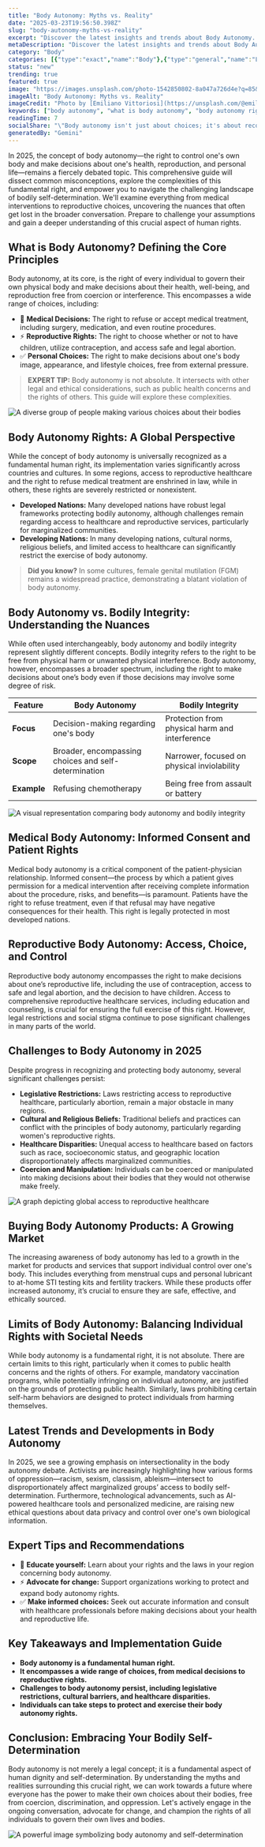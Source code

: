 ```yaml
---
title: "Body Autonomy: Myths vs. Reality"
date: "2025-03-23T19:56:50.398Z"
slug: "body-autonomy-myths-vs-reality"
excerpt: "Discover the latest insights and trends about Body Autonomy. This comprehensive guide covers everything you need to know about Body Autonomy in 2025."
metaDescription: "Discover the latest insights and trends about Body Autonomy. This comprehensive guide covers everything you need to know about Body Autonomy in 2025."
category: "Body"
categories: [{"type":"exact","name":"Body"},{"type":"general","name":"Law"},{"type":"medium","name":"Healthcare"},{"type":"specific","name":"Reproductive Rights"},{"type":"niche","name":"Informed Consent"}]
status: "new"
trending: true
featured: true
image: "https://images.unsplash.com/photo-1542850802-8a047a726d4e?q=85&w=1200&fit=max&fm=webp&auto=compress"
imageAlt: "Body Autonomy: Myths vs. Reality"
imageCredit: "Photo by [Emiliano Vittoriosi](https://unsplash.com/@emilianovittoriosi) on Unsplash"
keywords: ["body autonomy", "what is body autonomy", "body autonomy rights", "body autonomy definition", "medical body autonomy", "reproductive body autonomy", "body autonomy vs bodily integrity", "limits of body autonomy", "buying body autonomy products", "challenges to body autonomy"]
readingTime: 7
socialShare: "\"Body autonomy isn't just about choices; it's about recognizing the inherent dignity of every individual to control their own body and life.  The fight for body autonomy is a fight for human rights.\""
generatedBy: "Gemini"
---
```




In 2025, the concept of body autonomy—the right to control one's own body and make decisions about one's health, reproduction, and personal life—remains a fiercely debated topic.  This comprehensive guide will dissect common misconceptions, explore the complexities of this fundamental right, and empower you to navigate the challenging landscape of bodily self-determination.  We'll examine everything from medical interventions to reproductive choices, uncovering the nuances that often get lost in the broader conversation.  Prepare to challenge your assumptions and gain a deeper understanding of this crucial aspect of human rights.

## What is Body Autonomy? Defining the Core Principles

Body autonomy, at its core, is the right of every individual to govern their own physical body and make decisions about their health, well-being, and reproduction free from coercion or interference.  This encompasses a wide range of choices, including:

* 🔑 **Medical Decisions:**  The right to refuse or accept medical treatment, including surgery, medication, and even routine procedures.
* ⚡ **Reproductive Rights:**  The right to choose whether or not to have children, utilize contraception, and access safe and legal abortion.
* ✅ **Personal Choices:**  The right to make decisions about one's body image, appearance, and lifestyle choices, free from external pressure.

> **EXPERT TIP:**  Body autonomy is not absolute.  It intersects with other legal and ethical considerations, such as public health concerns and the rights of others.  This guide will explore these complexities.

![A diverse group of people making various choices about their bodies](https://images.unsplash.com/photo-1532200846567-1bd8bd5b23aa?q=85&w=1200&fit=max&fm=webp&auto=compress)

## Body Autonomy Rights: A Global Perspective

While the concept of body autonomy is universally recognized as a fundamental human right, its implementation varies significantly across countries and cultures.  In some regions, access to reproductive healthcare and the right to refuse medical treatment are enshrined in law, while in others, these rights are severely restricted or nonexistent.

* **Developed Nations:** Many developed nations have robust legal frameworks protecting bodily autonomy, although challenges remain regarding access to healthcare and reproductive services, particularly for marginalized communities.
* **Developing Nations:**  In many developing nations, cultural norms, religious beliefs, and limited access to healthcare can significantly restrict the exercise of body autonomy.

> **Did you know?**  In some cultures, female genital mutilation (FGM) remains a widespread practice, demonstrating a blatant violation of body autonomy.

## Body Autonomy vs. Bodily Integrity:  Understanding the Nuances

While often used interchangeably, body autonomy and bodily integrity represent slightly different concepts.  Bodily integrity refers to the right to be free from physical harm or unwanted physical interference. Body autonomy, however, encompasses a broader spectrum, including the right to make decisions about one’s body even if those decisions may involve some degree of risk.

| Feature          | Body Autonomy                                     | Bodily Integrity                               |
|-----------------|-------------------------------------------------|-----------------------------------------------|
| **Focus**        | Decision-making regarding one's body              | Protection from physical harm and interference |
| **Scope**        | Broader, encompassing choices and self-determination | Narrower, focused on physical inviolability     |
| **Example**      | Refusing chemotherapy                         | Being free from assault or battery             |

![A visual representation comparing body autonomy and bodily integrity](https://images.unsplash.com/photo-1542850802-8a047a726d4e?q=85&w=1200&fit=max&fm=webp&auto=compress)

## Medical Body Autonomy: Informed Consent and Patient Rights

Medical body autonomy is a critical component of the patient-physician relationship.  Informed consent—the process by which a patient gives permission for a medical intervention after receiving complete information about the procedure, risks, and benefits—is paramount.  Patients have the right to refuse treatment, even if that refusal may have negative consequences for their health.  This right is legally protected in most developed nations.

## Reproductive Body Autonomy: Access, Choice, and Control

Reproductive body autonomy encompasses the right to make decisions about one’s reproductive life, including the use of contraception, access to safe and legal abortion, and the decision to have children.  Access to comprehensive reproductive healthcare services, including education and counseling, is crucial for ensuring the full exercise of this right.  However, legal restrictions and social stigma continue to pose significant challenges in many parts of the world.

## Challenges to Body Autonomy in 2025

Despite progress in recognizing and protecting body autonomy, several significant challenges persist:

* **Legislative Restrictions:**  Laws restricting access to reproductive healthcare, particularly abortion, remain a major obstacle in many regions.
* **Cultural and Religious Beliefs:**  Traditional beliefs and practices can conflict with the principles of body autonomy, particularly regarding women's reproductive rights.
* **Healthcare Disparities:**  Unequal access to healthcare based on factors such as race, socioeconomic status, and geographic location disproportionately affects marginalized communities.
* **Coercion and Manipulation:**  Individuals can be coerced or manipulated into making decisions about their bodies that they would not otherwise make freely.

![A graph depicting global access to reproductive healthcare](https://images.unsplash.com/photo-1519668752166-ebdbfe986afd?q=85&w=1200&fit=max&fm=webp&auto=compress)

## Buying Body Autonomy Products: A Growing Market

The increasing awareness of body autonomy has led to a growth in the market for products and services that support individual control over one's body.  This includes everything from menstrual cups and personal lubricant to at-home STI testing kits and fertility trackers. While these products offer increased autonomy, it’s crucial to ensure they are safe, effective, and ethically sourced.

## Limits of Body Autonomy: Balancing Individual Rights with Societal Needs

While body autonomy is a fundamental right, it is not absolute.  There are certain limits to this right, particularly when it comes to public health concerns and the rights of others.  For example, mandatory vaccination programs, while potentially infringing on individual autonomy, are justified on the grounds of protecting public health.  Similarly, laws prohibiting certain self-harm behaviors are designed to protect individuals from harming themselves.

## Latest Trends and Developments in Body Autonomy

In 2025, we see a growing emphasis on intersectionality in the body autonomy debate.  Activists are increasingly highlighting how various forms of oppression—racism, sexism, classism, ableism—intersect to disproportionately affect marginalized groups’ access to bodily self-determination.  Furthermore, technological advancements, such as AI-powered healthcare tools and personalized medicine, are raising new ethical questions about data privacy and control over one's own biological information.

## Expert Tips and Recommendations

* 🔑 **Educate yourself:**  Learn about your rights and the laws in your region concerning body autonomy.
* ⚡ **Advocate for change:** Support organizations working to protect and expand body autonomy rights.
* ✅ **Make informed choices:**  Seek out accurate information and consult with healthcare professionals before making decisions about your health and reproductive life.

## Key Takeaways and Implementation Guide

* **Body autonomy is a fundamental human right.**
* **It encompasses a wide range of choices, from medical decisions to reproductive rights.**
* **Challenges to body autonomy persist, including legislative restrictions, cultural barriers, and healthcare disparities.**
* **Individuals can take steps to protect and exercise their body autonomy rights.**

## Conclusion: Embracing Your Bodily Self-Determination

Body autonomy is not merely a legal concept; it is a fundamental aspect of human dignity and self-determination.  By understanding the myths and realities surrounding this crucial right, we can work towards a future where everyone has the power to make their own choices about their bodies, free from coercion, discrimination, and oppression.  Let's actively engage in the ongoing conversation, advocate for change, and champion the rights of all individuals to govern their own lives and bodies.

![A powerful image symbolizing body autonomy and self-determination](https://images.unsplash.com/photo-1541772995526-c5bcdbd5307f?q=85&w=1200&fit=max&fm=webp&auto=compress)

